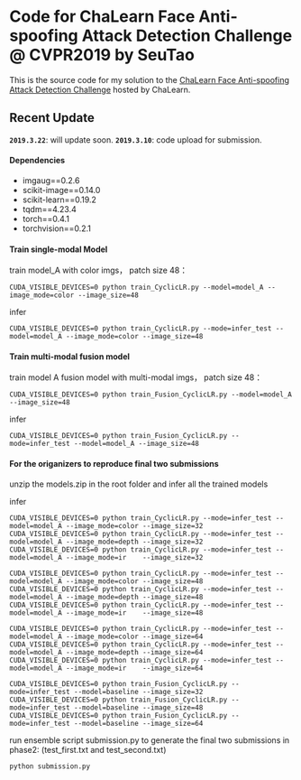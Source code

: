 # Code for ChaLearn Face Anti-spoofing Attack Detection Challenge @ CVPR2019 by SeuTao
This is the source code for my solution to the [ChaLearn Face Anti-spoofing Attack Detection Challenge](https://competitions.codalab.org/competitions/20853#learn_the_details) hosted by ChaLearn. 

## Recent Update

**`2019.3.22`**: will update soon.
**`2019.3.10`**: code upload for submission.

#### Dependencies
- imgaug==0.2.6
- scikit-image==0.14.0
- scikit-learn==0.19.2
- tqdm==4.23.4
- torch==0.4.1
- torchvision==0.2.1

#### Train single-modal Model
train model_A with color imgs， patch size 48：
```
CUDA_VISIBLE_DEVICES=0 python train_CyclicLR.py --model=model_A --image_mode=color --image_size=48
```
infer
```
CUDA_VISIBLE_DEVICES=0 python train_CyclicLR.py --mode=infer_test --model=model_A --image_mode=color --image_size=48
```


#### Train multi-modal fusion model
train model A fusion model with multi-modal imgs， patch size 48：
```
CUDA_VISIBLE_DEVICES=0 python train_Fusion_CyclicLR.py --model=model_A --image_size=48
```
infer
```
CUDA_VISIBLE_DEVICES=0 python train_Fusion_CyclicLR.py --mode=infer_test --model=model_A --image_size=48
```




#### For the origanizers to reproduce final two submissions
unzip the models.zip in the root folder and infer all the trained models 

infer
```
CUDA_VISIBLE_DEVICES=0 python train_CyclicLR.py --mode=infer_test --model=model_A --image_mode=color --image_size=32
CUDA_VISIBLE_DEVICES=0 python train_CyclicLR.py --mode=infer_test --model=model_A --image_mode=depth --image_size=32
CUDA_VISIBLE_DEVICES=0 python train_CyclicLR.py --mode=infer_test --model=model_A --image_mode=ir    --image_size=32

CUDA_VISIBLE_DEVICES=0 python train_CyclicLR.py --mode=infer_test --model=model_A --image_mode=color --image_size=48
CUDA_VISIBLE_DEVICES=0 python train_CyclicLR.py --mode=infer_test --model=model_A --image_mode=depth --image_size=48
CUDA_VISIBLE_DEVICES=0 python train_CyclicLR.py --mode=infer_test --model=model_A --image_mode=ir    --image_size=48

CUDA_VISIBLE_DEVICES=0 python train_CyclicLR.py --mode=infer_test --model=model_A --image_mode=color --image_size=64
CUDA_VISIBLE_DEVICES=0 python train_CyclicLR.py --mode=infer_test --model=model_A --image_mode=depth --image_size=64
CUDA_VISIBLE_DEVICES=0 python train_CyclicLR.py --mode=infer_test --model=model_A --image_mode=ir    --image_size=64

CUDA_VISIBLE_DEVICES=0 python train_Fusion_CyclicLR.py --mode=infer_test --model=baseline --image_size=32
CUDA_VISIBLE_DEVICES=0 python train_Fusion_CyclicLR.py --mode=infer_test --model=baseline --image_size=48
CUDA_VISIBLE_DEVICES=0 python train_Fusion_CyclicLR.py --mode=infer_test --model=baseline --image_size=64

```

run ensemble script submission.py to generate the final two submissions in phase2:
(test_first.txt and test_second.txt)
```
python submission.py
```









